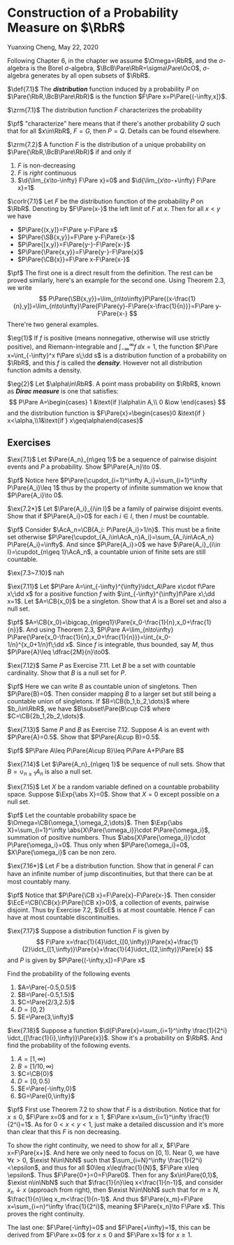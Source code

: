 # Construction of a Probability Measure on $\RbR$

Yuanxing Cheng, May 22, 2020
$$
% bbox
% \bbox[#EEF, 5px, border: 2px solid #880015]{E=mc^2}
% \bbox[9px, border:2px solid #880015]{abc}
% text size
% tiny scriptsize small normalsize large Large LARGE huge Huge
% color
% aquamarine, black, blue, brown, cyan, darkgray, gray, green, lightgray, lime, magenta, olive, orange, pink, purple, red, teal, violet, white, yellow
\DeclareMathOperator*{\argmin}{argmin}
\DeclareMathOperator*{\argmax}{argmax}
\DeclareMathOperator*{\plim}{plim}
\DeclareMathOperator*{\span}{span}
\DeclareMathOperator*{\trace}{Trace}
\newcommand{\cupdot}{\;\cdot \hspace{-7pt}\cup}
\newcommand{\bigcupdot}[1][-7]{\cdot \hspace{#1pt}\bigcup}
\newcommand{\space}{\;\;}
\newcommand{\bspace}{\;\;\;}
\newcommand{\Bspace}{\;\;\;\;}
\newcommand{\bbspace}{\;\;\;\;\;}
\newcommand{\BBspace}{\;\;\;\;\;\;}
\newcommand{\QbQQ}{\boxed{?\:}}
\newcommand{\void}{\left.\right.}
\newcommand{\imblies}{\Longleftarrow}
% latex Emphy
% \definecolor{EmphyQ}{HTML}{880015}
% \definecolor{EmphyW}{HTML}{660066}
%\newcommand{\myEmphy}[2][EmphyQ]{ {\color{#1}{#2}} }
%\newcommand{\myBox}[2][9px, border:2px solid EmphyQ]{ {\bbox[#1]{#2}} }
% markdown Emphy
\newcommand{\myEmphy}[2][#880015]{ {\color{#1}{#2}} }
\newcommand{\myBox}[2][9px, border:2px solid #880015]{ {\bbox[#1]{#2}} }
\newcommand{\d}[1]{ {\displaystyle{#1}} }
\newcommand{\CB}[1]{\left\{ #1 \right\}}
\newcommand{\SB}[1]{\left[ #1 \right]}
\newcommand{\Pare}[1]{\left( #1 \right)}
\newcommand{\AB}[1]{\left \langle #1 \right \rangle}
\newcommand{\abs}[1]{\left| #1 \right|}
\newcommand{\norm}[1]{\left\| #1 \right\|}
\newcommand{\given}[1]{\left. #1 \right|}
\newcommand{\using}[2][=]{\overset{\mathrm{#2}}{#1}}
\newcommand{\usingUD}[3][=]{\underset{\text{#2}}{\overset{\text{#3}}{#1}}}
\newcommand{\asim}{\overset{\text{a}}{\sim}}
\newcommand{\tinyText}[1]{ {\tiny{\text{#1}}} }
\newcommand{\scriptsizeText}[1]{ {\scriptsize{\text{#1}}} }
\newcommand{\footnotesizeText}[1]{ {\footnotesize{\text{#1}}} }
\newcommand{\smallText}[1]{ {\small{\text{#1}}} }
\newcommand{\largeText}[1]{ {\large{\text{#1}}} }
\newcommand{\LargeText}[1]{ {\Large{\text{#1}}} }
\newcommand{\LARGEText}[1]{ {\LARGE{\text{#1}}} }
\newcommand{\hugeText}[1]{ {\huge{\text{#1}}} }
\newcommand{\HugeText}[1]{ {\Huge{\text{#1}}} }
\newcommand{\AbA}{\mathbb{A}}
\newcommand{\RbR}{\mathbb{R}}
\newcommand{\EbE}{\mathbb{E}}
\newcommand{\FbF}{\mathbb{F}}
\newcommand{\GbG}{\mathbb{G}}
\newcommand{\HbH}{\mathbb{H}}
\newcommand{\IbI}{\mathbb{I}}
\newcommand{\NbN}{\mathbb{N}}
\newcommand{\ZbZ}{\mathbb{Z}}
\newcommand{\QbQ}{\mathbb{Q}}
\newcommand{\PbP}{\mathbb{P}}
\newcommand{\AcA}{\mathcal{A}}
\newcommand{\BcB}{\mathcal{B}}
\newcommand{\CcC}{\mathcal{C}}
\newcommand{\DcD}{\mathcal{D}}
\newcommand{\EcE}{\mathcal{E}}
\newcommand{\FcF}{\mathcal{F}}
\newcommand{\GcG}{\mathcal{G}}
\newcommand{\HcH}{\mathcal{H}}
\newcommand{\IcI}{\mathcal{I}}
\newcommand{\NcN}{\mathcal{N}}
\newcommand{\McM}{\mathcal{M}}
\newcommand{\OcO}{\mathcal{O}}
\newcommand{\RcR}{\mathcal{R}}
\newcommand{\ScS}{\mathcal{S}}
\newcommand{\YcY}{\mathcal{Y}}
\newcommand{\ZcZ}{\mathcal{Z}}
\newcommand{\AsA}{\mathscr{A}}
\newcommand{\FsF}{\mathscr{F}}
\newcommand{\IsI}{\mathscr{I}}
\newcommand{\idct}{\mathbf{1}}
\newcommand{\dd}{\mathrm{d}}
\newcommand{\Tran}[1]{{#1}^{\mathrm{T}}}
\newcommand{\reff}[1]{ \tag{#1}\label{#1} }
\newcommand{\reft}[1]{ \Pare{\ref{#1}} }
\newcommand{\Exp}[1]{\mathrm{E}\left[ #1 \right]}
\newcommand{\Var}[1]{\mathrm{Var}\left[ #1 \right]}
\newcommand{\Avar}[1]{\mathrm{Avar}\left[ #1 \right]}
\newcommand{\Cov}[1]{\mathrm{Cov}\left( #1 \right)}
\newcommand{\Corr}[1]{\mathrm{Corr}\left( #1 \right)}
\newcommand{\ExpH}{\mathrm{E}}
\newcommand{\VarH}{\mathrm{Var}}
\newcommand{\AVarH}{\mathrm{Avar}}
\newcommand{\CovH}{\mathrm{Cov}}
\newcommand{\CorrH}{\mathrm{Corr}}
\newcommand{\hess}{\mathrm{Hess}}
\newcommand{\ow}{\text{otherwise}}
\newcommand{\wp}{\text{with probability }}
\newcommand{\FSD}{\text{FSD}}
\newcommand{\SSD}{\text{SSD}}
\newcommand{\QED}{\myEmphy{\blacksquare}}
\newcommand{\pf}{\myEmphy{\largeText{Proof}}}
\newcommand{\slu}{\myEmphy{\largeText{Solution}}}
\newcommand{\corlr}[1]{\myEmphy{\largeText{Corrollary #1}}}
\newcommand{\Corlr}{\myEmphy{\largeText{Corrollary}}}
\newcommand{\rmk}[1]{\myEmphy{\largeText{Remark #1}}}
\newcommand{\Rmk}{\myEmphy{\largeText{Remark}}}
\newcommand{\pops}[1]{\myEmphy{\largeText{Proposition #1}}}
\newcommand{\Pops}{\myEmphy{\largeText{Proposition}}}
\newcommand{\zrm}[1]{\myEmphy{\largeText{Theorem #1}}}
\newcommand{\Zrm}{\myEmphy{\largeText{Theorem}}}
\newcommand{\PPt}[1]{\myEmphy{\largeText{Property #1}}}
\newcommand{\PPt}{\myEmphy{\largeText{Property}}}
\newcommand{\def}[1]{\myEmphy{\largeText{Definition #1}}}
\newcommand{\Def}{\myEmphy{\largeText{Definition}}}
\newcommand{\lm}[1]{\myEmphy{\largeText{Lemma #1}}}
\newcommand{\Lm}{\myEmphy{\largeText{Lemma}}}
\newcommand{\eg}[1]{\myEmphy{\largeText{Example #1}}}
\newcommand{\ex}[1]{\myEmphy{\largeText{Exercise #1}}}
\newcommand{\SUM}{\myEmphy{\text{Summary}}}
$$

Following Chapter 6, in the chapter we assume $\Omega=\RbR$, and the $\sigma$-algebra is the Borel $\sigma$-algebra, $\BcB\Pare\RbR=\sigma\Pare\OcO$, $\sigma$-algebra generates by all open subsets of $\RbR$.

$\def{7.1}$ The ***distribution*** function induced by a probability $P$ on $\Pare{\RbR,\BcB\Pare\RbR}$ is the function $F\Pare x=P\Pare{(-\infty,x]}$.

$\zrm{7.1}$ The distribution function $F$ characterizes the probability

$\pf$ "characterize" here means that if there's another probability $Q$ such that for all $x\in\RbR$,  $F=G$, then $P=Q$. Details can be found elsewhere.

$\zrm{7.2}$ A function $F$ is the distribution of a unique probability on $\Pare{\RbR,\BcB\Pare\RbR}$ if and only if

1. $F$ is non-decreasing
2. $F$ is *right* continuous
3. $\d{\lim_{x\to-\infty} F\Pare x}=0$ and $\d{\lim_{x\to-+\infty} F\Pare x}=1$

$\corlr{7.1}$ Let $F$ be the distribution function of the probability $P$ on $\RbR$. Denoting by $F\Pare{x-}$ the left limit of $F$ at $x$. Then for all $x<y$ we have

- $P\Pare{(x,y]}=F\Pare y-F\Pare x$
- $P\Pare{\SB{x,y}}=F\Pare y-F\Pare{x-}$
- $P\Pare{[x,y)}=F\Pare{y-}-F\Pare{x-}$
- $P\Pare{\Pare{x,y}}=F\Pare{y-}-F\Pare{x}$
- $P\Pare{\CB{x}}=F\Pare x-F\Pare{x-}$

$\pf$ The first one is a direct result from the definition. The rest can be proved similarly, here's an example for the second one. Using Theorem 2.3, we write
$$
P\Pare{\SB{x,y}}=\lim_{n\to\infty}P\Pare{(x-\frac{1}{n},y]}=\lim_{n\to\infty}\Pare{F\Pare{y}-F\Pare{x-\frac{1}{n}}}=F\Pare y-F\Pare{x-}
$$
There're two general examples.

$\eg{1}$ If $f$ is positive (means nonnegative, otherwise will use strictly positive), and Riemann-integrable and $\int_{-\infty}^\infty f\;\dd x=1$, the function $F\Pare x=\int_{-\infty}^x f\Pare s\;\dd s$ is a distribution function of a probability on $\RbR$, and this $f$ is called the ***density***. However not all distribution function admits a density.

$\eg{2}$ Let $\alpha\in\RbR$. A point mass probability on $\RbR$, known as ***Dirac measure*** is one that satisfies:
$$
P\Pare A=\begin{cases}
1 &\text{if }\alpha\in A,\\
0 &\ow
\end{cases}
$$
and the distribution function is $F\Pare{x}=\begin{cases}0 &\text{if } x<\alpha,\\1&\text{if } x\geq\alpha\end{cases}$



## Exercises

$\ex{7.1}$ Let $\Pare{A_n}_{n\geq 1}$ be a sequence of pairwise disjoint events and $P$ a probability. Show $P\Pare{A_n}\to 0$.

$\pf$ Notice here $P\Pare{\cupdot_{i=1}^\infty A_i}=\sum_{i=1}^\infty P\Pare{A_i}\leq 1$ thus by the property of infinite summation we know that $P\Pare{A_i}\to 0$.

$\ex{7.2*}$ Let $\Pare{A_i}_{i\in I}$ be a family of pairwise disjoint events. Show that if $P\Pare{A_i}>0$ for each $i\in I$, then $I$ must be countable.

$\pf$ Consider $\AcA_n=\CB{A_i: P\Pare{A_i}>1/n}$. This must be a finite set otherwise $P\Pare{\cupdot_{A_i\in\AcA_n}A_i}=\sum_{A_i\in\AcA_n} P\Pare{A_i}=\infty$. And since $P\Pare{A_i}>0$ we have $\Pare{A_i}_{i\in I}=\cupdot_{n\geq 1}\AcA_n$, a countable union of finite sets are still countable.

$\ex{7.3~7.10}$ nah

$\ex{7.11}$ Let $P\Pare A=\int_{-\infty}^{\infty}\idct_A\Pare x\cdot f\Pare x\;\dd x$ for a positive function $f$ with $\int_{-\infty}^{\infty}f\Pare x\;\dd x=1$. Let $A=\CB{x_0}$ be a singleton. Show that $A$ is a Borel set and also a null set.

$\pf$ $A=\CB{x_0}=\bigcap_{n\geq1}\Pare{x_0-\frac{1}{n},x_0+\frac{1}{n}}$. And using Theorem 2.3, $P\Pare A=\lim_{n\to\infty} P\Pare{\Pare{x_0-\frac{1}{n},x_0+\frac{1}{n}}}=\int_{x_0-1/n}^{x_0+1/n}f\;\dd x$. Since $f$ is integrable, thus bounded, say $M$, thus $P\Pare{A}\leq \dfrac{2M}{n}\to0$.

$\ex{7.12}$ Same $P$ as Exercise 7.11. Let $B$ be a set with countable cardinality. Show that $B$ is a null set for $P$.

$\pf$ Here we can write $B$ as countable union of singletons. Then $P\Pare{B}=0$. Then consider mapping $B$ to a larger set but still being a countable union of singletons. If $B=\CB{b_1,b_2,\dots}$ where $b_i\in\RbR$, we have $B\subset\Pare{B\cup C}$ where $C=\CB{2b_1,2b_2,\dots}$.

$\ex{7.13}$ Same $P$ and $B$ as Exercise 7.12. Suppose $A$ is an event with $P\Pare{A}=0.5$. Show that $P\Pare{A\cup B}=0.5$.

$\pf$ $P\Pare A\leq P\Pare{A\cup B}\leq P\Pare A+P\Pare B$ 

$\ex{7.14}$ Let $\Pare{A_n}_{n\geq 1}$ be sequence of null sets. Show that $B=\cup_{n\geq 1}A_n$ is also a null set.

$\ex{7.15}$ Let $X$ be a random variable defined on a countable probability space. Suppose $\Exp{\abs X}=0$. Show that $X=0$ except possible on a null set.

$\pf$ Let the countable probability space be $\Omega=\CB{\omega_1,\omega_2,\dots}$. Then $\Exp{\abs X}=\sum_{i=1}^\infty \abs{X\Pare{\omega_i}}\cdot P\Pare{\omega_i}$, summation of positive numbers. Thus $\abs{X\Pare{\omega_i}}\cdot P\Pare{\omega_i}=0$. Thus only when $P\Pare{\omega_i}=0$, $X\Pare{\omega_i}$ can be non zero.

$\ex{7.16*}$ Let $F$ be a distribution function. Show that in general $F$ can have an inﬁnite number of jump discontinuities, but that there can be at most countably many.

$\pf$ Notice that $P\Pare{\CB x}=F\Pare{x}-F\Pare{x-}$. Then consider $\EcE=\CB{\CB{x}:P\Pare{\CB x}>0}$, a collection of events, pairwise disjoint. Thus by Exercise 7.2, $\EcE$ is at most countable. Hence $F$ can have at most countable discontinuities.

$\ex{7.17}$ Suppose a distribution function $F$ is given by
$$
F\Pare x=\frac{1}{4}\idct_{[0,\infty)}\Pare{x}+\frac{1}{2}\idct_{[1,\infty)}\Pare{x}+\frac{1}{4}\idct_{[2,\infty)}\Pare{x}
$$
and $P$ is given by $P\Pare{(-\infty,x]}=F\Pare x$

Find the probability of the following events

1. $A=\Pare{-0.5,0.5}$
2. $B=\Pare{-0.5,1.5}$
3. $C=\Pare{2/3,2.5}$
4. $D=[0,2)$
5. $E=\Pare{3,\infty}$

$\ex{7.18}$ Suppose a function $\d{F\Pare{x}=\sum_{i=1}^\infty \frac{1}{2^i} \idct_{[\frac{1}{i},\infty)}\Pare{x}}$. Show it's a probability on $\RbR$. And find the probability of the following events.

1. $A=[1,\infty)$
2. $B=[1/10,\infty)$
3. $C=\CB{0}$
4. $D=[0,0.5)$
5. $E=\Pare{-\infty,0}$
6. $G=\Pare{0,\infty}$

$\pf$ First use Theorem 7.2 to show that $F$ is a distribution. Notice that for $x\leq0$, $F\Pare x=0$ and for $x\geq 1$, $F\Pare x=\sum_{i=1}^\infty \frac{1}{2^i}=1$. As for $0<x<y<1$, just make a detailed discussion and it's more than clear that this $F$ is non decreasing.

To show the right continuity, we need to show for all $x$, $F\Pare x=F\Pare{x+}$. And here we only need to focus on $[0,1)$. Near $0$, we have $\forall \epsilon>0$, $\exist N\in\NbN$ such that $\sum_{i=N}^\infty \frac{1}{2^i} <\epsilon$, and thus for all $0\leq x\leq\frac{1}{N}$, $F\Pare x\leq \epsilon$. Thus $F\Pare{0+}=0=F\Pare0$. Then for any $x\in\Pare{0,1}$, $\exist n\in\NbN$ such that $\frac{1}{n}\leq x<\frac{1}{n-1}$, and consider $x_n\downarrow x$ (approach from right), then $\exist N\in\NbN$ such that for $m\geq N$, $\frac{1}{n}\leq x_m<\frac{1}{n-1}$. And thus $F\Pare{x_m}=F\Pare x=\sum_{i=n}^\infty \frac{1}{2^i}$, meaning $F\Pare{x_n}\to F\Pare x$. This proves the right continuity.

The last one: $F\Pare{-\infty}=0$ and $F\Pare{+\infty}=1$, this can be derived from $F\Pare x=0$ for $x\leq0$ and $F\Pare x=1$ for $x\geq 1$.